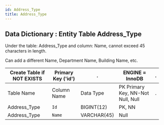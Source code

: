 ```yaml
---
id: Address_Type
title: Address_Type
---
```


## Data Dictionary : Entity Table Address_Type

Under the table: Address_Type and column: Name, cannot exceed 45 characters in length. 

Can add a different Name, Department Name, Building Name, etc.

| Create Table if NOT EXISTS| Primary Key ('id')|.|ENGINE = InnoDB|.|
|---|---|---|---|---|
|Table Name |Column Name|Data Type|PK Primary Key, NN-Not Null, Null|.|
|Address_Type|`Id` |BIGINT(12)|PK, NN|
|Address_Type|`Name`|VARCHAR(45)|Null|

